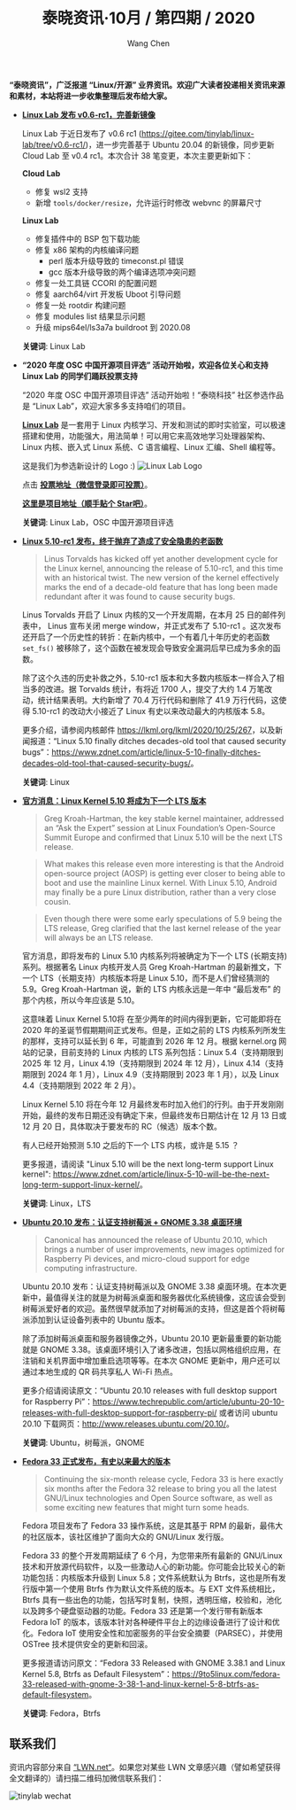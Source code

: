 ﻿---
title: 泰晓资讯·10月 / 第四期 / 2020
author: 'Wang Chen'
group: news
draft: false
top: false
album: 泰晓资讯
layout: weekly
license: "cc-by-nc-nd-4.0"
permalink: /tinylab-weekly-10-4th-2020/
tags:
  - Linux
  - Linux Lab
  - OSC 中国开源项目评选
  - Ubuntu
  - 树莓派
  - GNOME
  - Fedora
  - Btrfs
categories:
  - 泰晓资讯
  - 技术动态
  - 行业动向
---

**“泰晓资讯”，广泛报道 “Linux/开源” 业界资讯。欢迎广大读者投递相关资讯来源和素材，本站将进一步收集整理后发布给大家。**

- [**Linux Lab 发布 v0.6-rc1，完善新镜像**](https://tinylab.org/linux-lab-v06-rc1/)

    Linux Lab 于近日发布了 v0.6 rc1 (<https://gitee.com/tinylab/linux-lab/tree/v0.6-rc1/>)，进一步完善基于 Ubuntu 20.04 的新镜像，同步更新 Cloud Lab 至 v0.4 rc1。本次合计 38 笔变更，本次主要更新如下：

    **Cloud Lab**

    * 修复 wsl2 支持
    * 新增 `tools/docker/resize`，允许运行时修改 webvnc 的屏幕尺寸

    **Linux Lab**

    * 修复插件中的 BSP 包下载功能
    * 修复 x86 架构的内核编译问题
        * perl 版本升级导致的 timeconst.pl 错误
        * gcc 版本升级导致的两个编译选项冲突问题
    * 修复一处工具链 CCORI 的配置问题
    * 修复 aarch64/virt 开发板 Uboot 引导问题
    * 修复一处 rootdir 构建问题
    * 修复 modules list 结果显示问题
    * 升级 mips64el/ls3a7a buildroot 到 2020.08
    
    **关键词**: Linux Lab

- **“2020 年度 OSC 中国开源项目评选” 活动开始啦，欢迎各位关心和支持 Linux Lab 的同学们踊跃投票支持**

    “2020 年度 OSC 中国开源项目评选” 活动开始啦！“泰晓科技” 社区参选作品是 “Linux Lab”，欢迎大家多多支持咱们的项目。
	
    [**Linux Lab**](https://tinylab.org/linux-lab) 是一套用于 Linux 内核学习、开发和测试的即时实验室，可以极速搭建和使用，功能强大，用法简单！可以用它来高效地学习处理器架构、Linux 内核、嵌入式 Linux 系统、C 语言编程、Linux 汇编、Shell 编程等。
	
    这是我们为参选新设计的 Logo :) ![Linux Lab Logo](/wp-content/uploads/2020/10/linux-lab-logo.jpg)

    点击 [**投票地址（微信登录即可投票）**](https://www.oschina.net/p/linux-lab)。

    [**这里是项目地址（顺手贴个 Star吧）**](https://gitee.com/tinylab/linux-lab)。

    **关键词**: Linux Lab，OSC 中国开源项目评选
	
- [**Linux 5.10-rc1 发布，终于抛弃了造成了安全隐患的老函数**](https://www.zdnet.com/article/linux-5-10-finally-ditches-decades-old-tool-that-caused-security-bugs/)

    > Linus Torvalds has kicked off yet another development cycle for the Linux kernel, announcing the release of 5.10-rc1, and this time with an historical twist. The new version of the kernel effectively marks the end of a decade-old feature that has long been made redundant after it was found to cause security bugs.

    Linus Torvalds 开启了 Linux 内核的又一个开发周期，在本月 25 日的邮件列表中， Linus 宣布关闭 merge window，并正式发布了 5.10-rc1 。这次发布还开启了一个历史性的转折：在新内核中，一个有着几十年历史的老函数 `set_fs()` 被移除了，这个函数在被发现会导致安全漏洞后早已成为多余的函数。
	
    除了这个久违的历史补救之外，5.10-rc1 版本和大多数内核版本一样合入了相当多的改进。据 Torvalds 统计，有将近 1700 人，提交了大约 1.4 万笔改动，统计结果表明。大约新增了 70.4 万行代码和删除了 41.9 万行代码，这使得 5.10-rc1 的改动大小接近了 Linux 有史以来改动最大的内核版本 5.8。

    更多介绍，请参阅内核邮件 <https://lkml.org/lkml/2020/10/25/267>，以及新闻报道：“Linux 5.10 finally ditches decades-old tool that caused security bugs”：<https://www.zdnet.com/article/linux-5-10-finally-ditches-decades-old-tool-that-caused-security-bugs/>。
	
    **关键词**: Linux
	
- [**官方消息：Linux Kernel 5.10 将成为下一个 LTS 版本**](https://www.zdnet.com/article/linux-5-10-will-be-the-next-long-term-support-linux-kernel/)

    > Greg Kroah-Hartman, the key stable kernel maintainer, addressed an “Ask the Expert” session at Linux Foundation’s Open-Source Summit Europe and confirmed that Linux 5.10 will be the next LTS release.

    > What makes this release even more interesting is that the  Android open-source project (AOSP) is getting ever closer to being able to boot and use the mainline Linux kernel. With Linux 5.10, Android may finally be a pure Linux distribution, rather than a very close cousin. 

    > Even though there were some early speculations of 5.9 being the LTS release, Greg clarified that the last kernel release of the year will always be an LTS release.

    官方消息，即将发布的 Linux 5.10 内核系列将被确定为下一个 LTS (长期支持) 系列。根据著名 Linux 内核开发人员 Greg Kroah-Hartman 的最新推文，下一个 LTS（长期支持）内核版本将是 Linux 5.10，而不是人们曾经猜测的 5.9。Greg Kroah-Hartman 说，新的 LTS 内核永远是一年中 “最后发布” 的那个内核，所以今年应该是 5.10。

    这意味着 Linux Kernel 5.10将 在至少两年的时间内得到更新，它可能即将在 2020 年的圣诞节假期期间正式发布。但是，正如之前的 LTS 内核系列所发生的那样，支持可以延长到 6 年，可能直到 2026 年 12 月。根据 kernel.org 网站的记录，目前支持的 Linux 内核的 LTS 系列包括：Linux 5.4（支持期限到 2025 年 12 月，Linux 4.19（支持期限到 2024 年 12 月），Linux 4.14（支持期限到 2024 年 1 月），Linux 4.9（支持期限到 2023 年 1 月），以及 Linux 4.4（支持期限到 2022 年 2 月）。
	
    Linux Kernel 5.10 将在今年 12 月最终发布时加入他们的行列。由于开发刚刚开始，最终的发布日期还没有确定下来，但最终发布日期估计在 12 月 13 日或 12 月 20 日，具体取决于要发布的 RC（候选）版本个数。

    有人已经开始预测 5.10 之后的下一个 LTS 内核，或许是 5.15 ？
	
    更多报道，请阅读 "Linux 5.10 will be the next long-term support Linux kernel": <https://www.zdnet.com/article/linux-5-10-will-be-the-next-long-term-support-linux-kernel/>。
	
    **关键词**: Linux，LTS

- [**Ubuntu 20.10 发布：认证支持树莓派 + GNOME 3.38 桌面环境**](https://www.techrepublic.com/article/ubuntu-20-10-releases-with-full-desktop-support-for-raspberry-pi/)

    > Canonical has announced the release of Ubuntu 20.10, which brings a number of user improvements, new images optimized for Raspberry Pi devices, and micro-cloud support for edge computing infrastructure.

    Ubuntu 20.10 发布：认证支持树莓派以及 GNOME 3.38 桌面环境。在本次更新中，最值得关注的就是为树莓派桌面和服务器优化系统镜像，这应该会受到树莓派爱好者的欢迎。虽然很早就添加了对树莓派的支持，但这是首个将树莓派添加到认证设备列表中的 Ubuntu 版本。
	
    除了添加树莓派桌面和服务器镜像之外，Ubuntu 20.10 更新最重要的新功能就是 GNOME 3.38。该桌面环境引入了诸多改进，包括以网格组织应用，在注销和关机界面中增加重启选项等等。在本次 GNOME 更新中，用户还可以通过本地生成的 QR 码共享私人 Wi-Fi 热点。
	
    更多介绍请阅读原文：“Ubuntu 20.10 releases with full desktop support for Raspberry Pi”：<https://www.techrepublic.com/article/ubuntu-20-10-releases-with-full-desktop-support-for-raspberry-pi/> 或者访问 ubuntu 20.10 下载网页：<http://www.releases.ubuntu.com/20.10/>。
	
    **关键词**: Ubuntu，树莓派，GNOME

- [**Fedora 33 正式发布，有史以来最大的版本**](https://9to5linux.com/fedora-33-released-with-gnome-3-38-1-and-linux-kernel-5-8-btrfs-as-default-filesystem)

    > Continuing the six-month release cycle, Fedora 33 is here exactly six months after the Fedora 32 release to bring you all the latest GNU/Linux technologies and Open Source software, as well as some exciting new features that might turn some heads.

    Fedora 项目发布了 Fedora 33 操作系统，这是其基于 RPM 的最新，最伟大的社区版本，该社区维护了面向大众的 GNU/Linux 发行版。

    Fedora 33 的整个开发周期延续了 6 个月，为您带来所有最新的 GNU/Linux 技术和开放源代码软件，以及一些激动人心的新功能。你可能会比较关心的新功能包括：内核版本升级到 Linux 5.8；文件系统默认为 Btrfs，这也是所有发行版中第一个使用 Btrfs 作为默认文件系统的版本。与 EXT 文件系统相比，Btrfs 具有一些出色的功能，包括写时复制，快照，透明压缩，校验和，池化以及跨多个硬盘驱动器的功能。Fedora 33 还是第一个发行带有新版本 Fedora IoT 的版本，该版本针对各种硬件平台上的边缘设备进行了设计和优化。Fedora IoT 使用安全性和加密服务的平台安全摘要（PARSEC），并使用 OSTree 技术提供安全的更新和回滚。
	
    更多报道请访问原文：“Fedora 33 Released with GNOME 3.38.1 and Linux Kernel 5.8, Btrfs as Default Filesystem”：<https://9to5linux.com/fedora-33-released-with-gnome-3-38-1-and-linux-kernel-5-8-btrfs-as-default-filesystem>。
	
    **关键词**: Fedora，Btrfs
	
## 联系我们

资讯内容部分来自 [“LWN.net“](https://lwn.net/)。如果您对某些 LWN 文章感兴趣（譬如希望获得全文翻译的）请扫描二维码加微信联系我们：

![tinylab wechat](/images/wechat/tinylab.jpg)
